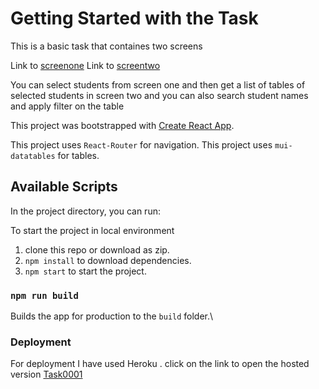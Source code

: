 # Getting Started with the Task

This is a basic task that containes two screens

Link to [screenone](https://task0001.herokuapp.com/screenone)
Link to [screentwo](https://task0001.herokuapp.com/screenone)

You can select students from screen one and then get a list of tables of selected students in screen two and you can also search student names and apply filter on the table


This project was bootstrapped with [Create React App](https://github.com/facebook/create-react-app).

This project uses `React-Router` for navigation.
This project uses `mui-datatables` for tables.


## Available Scripts

In the project directory, you can run:


To start the project in local environment 
1. clone this repo or download as zip.
2.  `npm install` to download dependencies.
3.  `npm start` to start the project.




### `npm run build`

Builds the app for production to the `build` folder.\



### Deployment

For deployment I have used Heroku .
click on the link to open the hosted version [Task0001](https://task0001.herokuapp.com/)

